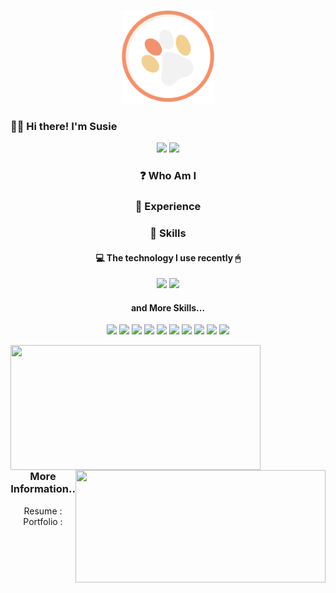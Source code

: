 
<p align="center">
  <img src="/thumb.png" width="150" height="150">
</p>

### 🙋‍♀️ Hi there! I'm Susie

<p align="center">
  <a href="https://hits.seeyoufarm.com"><img src="https://hits.seeyoufarm.com/api/count/incr/badge.svg?url=https%3A%2F%2Fgithub.com%2Fsusie-choi%2Fhit-counter&count_bg=%23F2916D&title_bg=%230D0D0D&icon=github.svg&icon_color=%23F2F2F2&title=VISIT+&edge_flat=true"/></a>
  <a href="mailto:sschodev@gmail.com" target="_blank"><img src="https://img.shields.io/badge/sschoidev@gmail.com-EA4335?style=flat-square&logo=Gmail&logoColor=white"/></a>
</p>

<h3 align="center">❓ Who Am I</h3>

<h3 align="center">💼 Experience</h3>

<h3 align="center">💪 Skills</h3>
<h4 align="center">💻 The technology I use recently 🖱</h4>
<p align="center">  
  <span><img src="https://img.shields.io/badge/Python-3766AB?style=for-the-badge&logo=python&logoColor=white"/></span>
  <span><img src="https://img.shields.io/badge/JavaScript-F7DF1E?style=for-the-badge&logo=JavaScript&logoColor=white"/></span>
</p>
<h4 align="center"> and More Skills... </h4>
<p align="center">
  <span><img   src="https://img.shields.io/badge/R-e34f26?style=flat-square&logo=r&logoColor=white"/></span>
  <span><img src="https://img.shields.io/badge/MySQL-4479A1?style=flat-square&logo=MySQL&logoColor=white"/></span>
  <span><img src="https://img.shields.io/badge/HTML5-e34f26?style=flat-square&logo=html5&logoColor=white"/></span>
  <span><img src="https://img.shields.io/badge/CSS3-1572b6?style=flat-square&logo=css3&logoColor=white"/></span>
  <span><img src="https://img.shields.io/badge/Android-3DDC84?style=flat-square&logo=Android&logoColor=white"/></span>
  <span><img src="https://img.shields.io/badge/Kotlin-0095D5?style=flat-square&logo=Kotlin&logoColor=white"/></span>
  <span><img src="https://img.shields.io/badge/Java-007396?style=flat-square&logo=Java&logoColor=white"/></span>
  <span><img src="https://img.shields.io/badge/C-A8B9CC?style=flat-square&logo=C&logoColor=white"/></span>
  <span><img src="https://img.shields.io/badge/Git-f05032?style=flat-square&logo=git&logoColor=white"/></span>
  <span><img src="https://img.shields.io/badge/GitHub-181717?style=flat-square&logo=github&logoColor=white"/></span>
</p>

<p>
  <img align='left' src="https://github-readme-stats.vercel.app/api?username=susie-choi" height="200" width="400">
  <img align='right' src="http://mazassumnida.wtf/api/v2/generate_badge?boj=waudy" height="180" width="400">
</p>
<br></br><br></br><br></br><br></br><br></br>

<h3 align="center">More Information..</h3>
<p align="center">
  Resume :
  <br>
  Portfolio : 
  <br>
</p>
